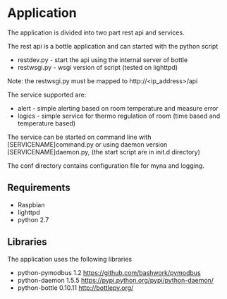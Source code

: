 # Application 

The application is divided into two part rest api and services.

The rest api is a bottle application and can started with the python script 
* restdev.py - start the api using the internal server of bottle 
* restwsgi.py - wsgi version of script (tested on lighttpd)

Note: the restwsgi.py must be mapped to http://<ip_address>/api

The service supported are:
* alert - simple alerting based on room temperature and measure error
* logics - simple service for thermo regulation of room (time based and temperature based)

The service can be started on command line with [SERVICENAME]command.py or using daemon version [SERVICENAME]daemon.py, (the start script are in init.d directory)

The conf directory contains configuration file for myna and logging.

## Requirements 

* Raspbian
* lighttpd
* python 2.7 

## Libraries 

The application uses the following libraries

* python-pymodbus 1.2 https://github.com/bashwork/pymodbus
* python-daemon 1.5.5 https://pypi.python.org/pypi/python-daemon/
* python-bottle 0.10.11 http://bottlepy.org/
